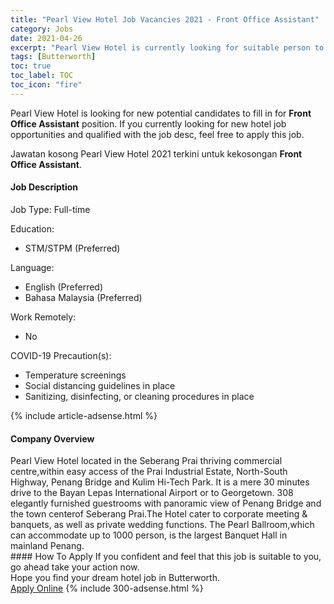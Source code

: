 ```yaml
---
title: "Pearl View Hotel Job Vacancies 2021 - Front Office Assistant" 
category: Jobs 
date: 2021-04-26 
excerpt: "Pearl View Hotel is currently looking for suitable person to fill in the Front Office Assistant which positioned at Butterworth" 
tags: [Butterworth] 
toc: true 
toc_label: TOC 
toc_icon: "fire" 
--- 
```


<p>Pearl View Hotel is looking for new potential candidates to fill in for <b>Front Office Assistant</b> position. If you currently looking for new hotel job opportunities and qualified with the job desc, feel free to apply this job.
</p>Jawatan kosong Pearl View Hotel 2021 terkini untuk kekosongan <b>Front Office Assistant</b>. 
<div><div><h4>Job Description</h4></div><div><div><span><div><p>Job Type: Full-time</p><p>Education:</p><ul><li>STM/STPM (Preferred)</li></ul><p>Language:</p><ul><li>English (Preferred)</li><li>Bahasa Malaysia (Preferred)</li></ul><p>Work Remotely:</p><ul><li>No</li></ul><p>COVID-19 Precaution(s):</p><ul><li>Temperature screenings</li><li>Social distancing guidelines in place</li><li>Sanitizing, disinfecting, or cleaning procedures in place</li></ul></div></span></div></div></div> 
{% include article-adsense.html %} 
<div><div><h4>Company Overview</h4></div><div><div><span><div><div>Pearl View Hotel located in the Seberang Prai thriving commercial centre,within easy access of the Prai Industrial Estate, North-South Highway, Penang Bridge and Kulim Hi-Tech Park. It is a mere 30 minutes drive to the Bayan Lepas International Airport or to Georgetown. 308 elegantly furnished guestrooms with panoramic view of Penang Bridge and the town centerof Seberang Prai.The Hotel cater to corporate meeting &amp; banquets, as well as private wedding functions. The Pearl Ballroom,which can accommodate up to 1000 person, is the largest Banquet Hall in mainland Penang.</div></div></span></div></div></div> 
#### How To Apply 
If you confident and feel that this job is suitable to you, go ahead take your action now. <br/> 
Hope you find your dream hotel job in Butterworth. <br/> 
<a href="https://www.jobstreet.com.my/en/job/front-office-assistant-4548705?jobId=jobstreet-my-job-4548705" class="btn btn--info" target="_blank" rel="nofollow noopenner">Apply Online</a> 
{% include 300-adsense.html %} 